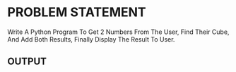 # PROBLEM STATEMENT

Write A Python Program To Get 2 Numbers From The User, Find Their Cube, And Add Both Results, Finally  Display The Result To User.

## OUTPUT
    
